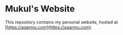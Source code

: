 # Mukul's Website

This repository contains my personal website, hosted at [https://agarmu.com](https://agarmu.com).